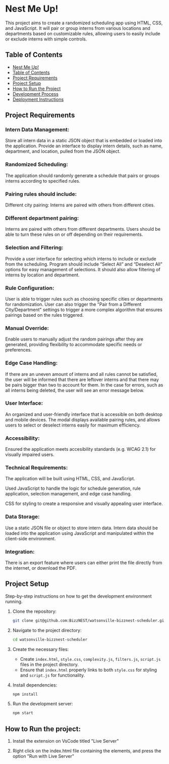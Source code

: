 # Nest Me Up!

This project aims to create a randomized scheduling app using HTML, CSS, and JavaScript. It will pair or group interns from various locations and departments based on customizable rules, allowing users to easily include or exclude interns with simple controls.

## Table of Contents

- [Nest Me Up!](#nestup)
- [Table of Contents](#table-of-contents)
- [Project Requirements](#project-requirements)
- [Project Setup](#project-setup)
- [How to Run the Project](#how-to-run-the-project)
- [Development Process](#development-process)
- [Deployment Instructions](#deployment-instructions)
 
## Project Requirements

### Intern Data Management:
   Store all intern data in a static JSON object that is embedded or loaded into the application.
    Provide an interface to display intern details, such as name, department, and location, pulled from the JSON object.

### Randomized Scheduling:
   
The application should randomly generate a schedule that pairs or groups interns according to specified rules.

### Pairing rules should include:
 
Different city pairing: Interns are paired with others from different cities.

### Different department pairing:

 Interns are paired with others from different departments.
    Users should be able to turn these rules on or off depending on their requirements.

### Selection and Filtering:
Provide a user interface for selecting which interns to include or exclude from the scheduling. Program should include “Select All” and “Deselect All” options for easy management of selections. It should also allow filtering of interns by location and department.

### Rule Configuration:
User is able to trigger rules such as choosing specific cities or departments for randomization. User can also trigger the "Pair from a Different City/Department" settings to trigger a more complex algorithm that ensures pairings based on the rules triggered.
    

### Manual Override:
Enable users to manually adjust the random pairings after they are generated, providing flexibility to accommodate specific needs or preferences.


### Edge Case Handling:

If there are an uneven amount of interns and all rules cannot be satisfied, the user will be informed that there are leftover interns and that there may be pairs bigger than two to account for them. In the case for errors, such as all interns being deleted, the user will see an error message below. 

### User Interface:
An organized and user-friendly interface that is accessible on both desktop and mobile devices. The modal displays available pairing rules, and allows users to select or deselect interns easily for maximum efficiency.

### Accessibility:
Ensured the application meets accesibility standards (e.g. WCAG 2.1) for visually impaired users.

### Technical Requirements:
The application will be built using HTML, CSS, and JavaScript.

Used JavaScript to handle the logic for schedule generation, rule application, selection management, and edge case handling.

CSS for styling to create a responsive and visually appealing user interface.

   

### Data Storage:
Use a static JSON file or object to store intern data. Intern data should be loaded into the application using JavaScript and manipulated within the client-side environment.
 

### Integration:
There is an export feature where users can either print the file directly from the internet, or download the PDF.

## Project Setup

Step-by-step instructions on how to get the development environment running.

1. Clone the repository:
    ```sh
    git clone git@github.com:BizzNEST/watsonville-bizznest-scheduler.git
    ```

2. Navigate to the project directory:
    ```sh
    cd watsonville-bizznest-scheduler
    ```

3. Create the necessary files:
   - Create `index.html`, `style.css`, `complexity.js`, `filters.js`, `script.js` files in the project directory.
   - Ensure that `index.html` properly links to both `style.css` for styling and `script.js` for functionality.

4. Install dependencies:
    ```sh
    npm install
    ```

5. Run the development server:
    ```sh
    npm start
    ```

## How to Run the project:

1. 
    Install the extension on VsCode titled "Live Server"

2. 
    Right click on the index.html file containing the elements, and press the option "Run with Live Server"